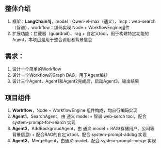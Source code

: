 ## 整体介绍  
1. 框架：**LangChain4j**，model：Qwen-vl-max（通义），mcp：web-search（智谱），workflow：编码实现 Node + WorkflowEngine组件  
2. 扩展功能：拦截器（guardrail）、rag + 自定义tool，用于构建特定功能的Agent，本项目是用于整合调用者背景信息  

## 需求： 
1. 设计一个简单的Workflow
2. 设计一个Workflow的Graph DAG，用于Agent编排
3. 设计三个Agent，Agent1和Agent2完成后，启动Agent3，输出结果  

## 项目组件  

1. **Workflow**，Node + WorkflowEngine 组件构成，均自行编码实现
2. **Agent1**，SearchAgent，由 通义 model + 智谱 web-serch tool，配合 system-prompt-for-search 实现
3. **Agent2**，AddBackgroudAgent，由 通义 model + RAG(存储用户、公司等背景信息) + 配合RAG的自定义tool，配合 system-prompt-addbg 实现  
4. **Agent3**，MergeAgent，由通义 model，配合 system-prompt-merge 实现  
